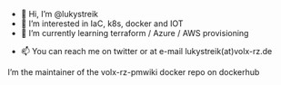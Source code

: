 - 👋 Hi, I’m @lukystreik
- 👀 I’m interested in IaC, k8s, docker and IOT 
- 🌱 I’m currently learning terraform / Azure / AWS provisioning
<!--- - 💞️ I’m looking to collaborate on ... --->
- 📫 You can reach me on twitter or at e-mail lukystreik(at)volx-rz.de

I’m the maintainer of the volx-rz-pmwiki docker repo on dockerhub

<!---
lukystreik/lukystreik is a ✨ special ✨ repository because its `README.md` (this file) appears on your GitHub profile.
You can click the Preview link to take a look at your changes.
--->
